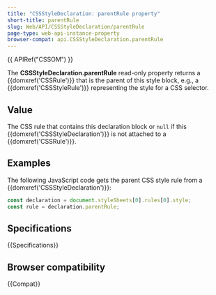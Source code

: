 ```yaml
---
title: "CSSStyleDeclaration: parentRule property"
short-title: parentRule
slug: Web/API/CSSStyleDeclaration/parentRule
page-type: web-api-instance-property
browser-compat: api.CSSStyleDeclaration.parentRule
---
```


{{ APIRef("CSSOM") }}

The **CSSStyleDeclaration.parentRule** read-only
property returns a {{domxref('CSSRule')}} that is the parent of this style
block, e.g., a {{domxref('CSSStyleRule')}} representing the style for a CSS
selector.

## Value

The CSS rule that contains this declaration block or `null` if this
{{domxref('CSSStyleDeclaration')}} is not attached to a {{domxref('CSSRule')}}.

## Examples

The following JavaScript code gets the parent CSS style rule from a
{{domxref('CSSStyleDeclaration')}}:

```js
const declaration = document.styleSheets[0].rules[0].style;
const rule = declaration.parentRule;
```

## Specifications

{{Specifications}}

## Browser compatibility

{{Compat}}

